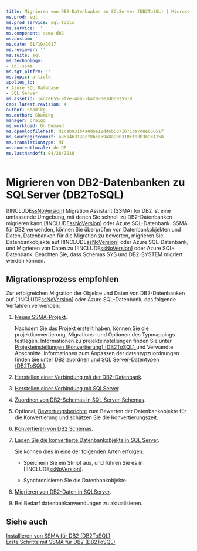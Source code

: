 ```yaml
---
title: Migrieren von DB2-Datenbanken zu SQLServer (DB2ToSQL) | Microsoft Docs
ms.prod: sql
ms.prod_service: sql-tools
ms.service: ''
ms.component: ssma-db2
ms.custom: ''
ms.date: 01/19/2017
ms.reviewer: ''
ms.suite: sql
ms.technology:
- sql-ssma
ms.tgt_pltfrm: ''
ms.topic: article
applies_to:
- Azure SQL Database
- SQL Server
ms.assetid: 14d2e655-af7e-4aa5-ba28-0e3d0d025518
caps.latest.revision: 4
author: Shamikg
ms.author: Shamikg
manager: craigg
ms.workload: On Demand
ms.openlocfilehash: d1cab931b4a0dae12dd6b5871b71da7d8e65051f
ms.sourcegitcommit: a85a46312acf8b5a59a8a900310cf088369c4150
ms.translationtype: MT
ms.contentlocale: de-DE
ms.lasthandoff: 04/26/2018
---
```

# <a name="migrating-db2-databases-to-sql-server-db2tosql"></a>Migrieren von DB2-Datenbanken zu SQLServer (DB2ToSQL)
[!INCLUDE[ssNoVersion](../../includes/ssnoversion_md.md)] Migration Assistant (SSMA) for DB2 ist eine umfassende Umgebung, mit denen Sie schnell zu DB2-Datenbanken migrieren kann [!INCLUDE[ssNoVersion](../../includes/ssnoversion_md.md)] oder Azure SQL-Datenbank. SSMA für DB2 verwenden, können Sie überprüfen von Datenbankobjekten und Daten, Datenbanken für die Migration zu bewerten, migrieren Sie Datenbankobjekte auf [!INCLUDE[ssNoVersion](../../includes/ssnoversion_md.md)] oder Azure SQL-Datenbank, und Migrieren von Daten zu [!INCLUDE[ssNoVersion](../../includes/ssnoversion_md.md)] oder Azure SQL-Datenbank. Beachten Sie, dass Schemas SYS und DB2-SYSTEM migriert werden können.  
  
## <a name="recommended-migration-process"></a>Migrationsprozess empfohlen  
Zur erfolgreichen Migration der Objekte und Daten von DB2-Datenbanken auf [!INCLUDE[ssNoVersion](../../includes/ssnoversion_md.md)] oder Azure SQL-Datenbank, das folgende Verfahren verwenden:  
  
1.  [Neues SSMA-Projekt](http://msdn.microsoft.com/en-us/66437b45-4686-4fc7-a91b-ebde45e0f1b0).  
  
    Nachdem Sie das Projekt erstellt haben, können Sie die projektkonvertierung, Migrations- und Optionen des Typmappings festlegen. Informationen zu projekteinstellungen finden Sie unter [Projekteinstellungen &#40;Konvertierung&#41; &#40;DB2ToSQL&#41; ](../../ssma/db2/project-settings-conversion-db2tosql.md) und Verwandte Abschnitte. Informationen zum Anpassen der datentypzuordnungen finden Sie unter [DB2 zuordnen und SQL Server-Datentypen &#40;DB2ToSQL&#41;](../../ssma/db2/mapping-db2-and-sql-server-data-types-db2tosql.md).  
  
2.  [Herstellen einer Verbindung mit der DB2-Datenbank](http://msdn.microsoft.com/en-us/5eb5801d-f0c3-4127-97c0-0b1ef49f4844).  
  
3.  [Herstellen einer Verbindung mit SQLServer](http://msdn.microsoft.com/en-us/b59803cb-3cc6-41cc-8553-faf90851410e).  
  
4.  [Zuordnen von DB2-Schemas in SQL Server-Schemas](http://msdn.microsoft.com/en-us/05ff7bd4-e60b-4f48-a893-bc2346aa9a8a).  
  
5.  Optional, [Bewertungsberichte](http://msdn.microsoft.com/en-us/9e13eba0-e3cf-4205-974f-c00f982061de) zum Bewerten der Datenbankobjekte für die Konvertierung und schätzen Sie die Konvertierungszeit.  
  
6.  [Konvertieren von DB2 Schemas](http://msdn.microsoft.com/en-us/7947efc3-ca86-4ec5-87ce-7603059c75a0).  
  
7.  [Laden Sie die konvertierte Datenbankobjekte in SQL Server](http://msdn.microsoft.com/en-us/f4ea1ced-9f9f-4a9d-88ab-81dbab64adc3).  
  
    Sie können dies in eine der folgenden Arten erfolgen:  
  
    -   Speichern Sie ein Skript aus, und führen Sie es in [!INCLUDE[ssNoVersion](../../includes/ssnoversion_md.md)].  
  
    -   Synchronisieren Sie die Datenbankobjekte.  
  
8.  [Migrieren von DB2-Daten in SQLServer](http://msdn.microsoft.com/en-us/86cbd39f-6dac-409a-9ce1-7dd54403f84b).  
  
9. Bei Bedarf datenbankanwendungen zu aktualisieren.  
  
## <a name="see-also"></a>Siehe auch  
[Installieren von SSMA für DB2 &#40;DB2ToSQL&#41;](../../ssma/db2/installing-ssma-for-db2-db2tosql.md)  
[Erste Schritte mit SSMA für DB2 &#40;DB2ToSQL&#41;](../../ssma/db2/getting-started-with-ssma-for-db2-db2tosql.md)  
  
